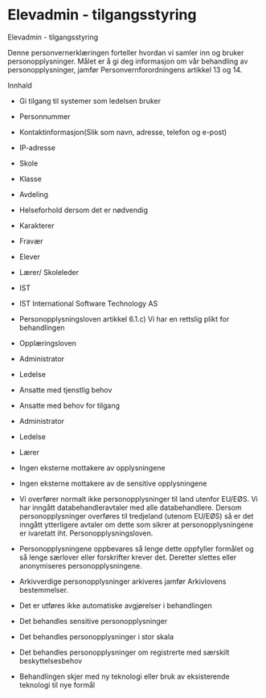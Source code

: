 # Elevadmin - tilgangsstyring

Elevadmin - tilgangsstyring

  

Denne personvernerklæringen forteller hvordan vi samler inn og bruker personopplysninger. Målet er å gi deg informasjon om vår behandling av personopplysninger, jamfør Personvernforordningens artikkel 13 og 14.

  

Innhald

*   Gi tilgang til systemer som ledelsen bruker  
    
*   Personnummer  
    
*   Kontaktinformasjon(Slik som navn, adresse, telefon og e-post)  
    
*   IP-adresse  
    
*   Skole  
    
*   Klasse  
    
*   Avdeling  
    
*   Helseforhold dersom det er nødvendig  
    
*   Karakterer  
    
*   Fravær  
    
*   Elever  
    
*   Lærer/ Skoleleder  
    
*   IST  
    
*   IST International Software Technology AS  
    
*   Personopplysningsloven artikkel 6.1.c) Vi har en rettslig plikt for behandlingen  
    
*   Opplæringsloven  
    
*   Administrator  
    
*   Ledelse  
    
*   Ansatte med tjenstlig behov  
    
*   Ansatte med behov for tilgang  
    
*   Administrator  
    
*   Ledelse  
    
*   Lærer  
    
*   Ingen eksterne mottakere av opplysningene  
    
*   Ingen eksterne mottakere av de sensitive opplysningene  
    
*   Vi overfører normalt ikke personopplysninger til land utenfor EU/EØS. Vi har inngått databehandleravtaler med alle databehandlere. Dersom personopplysninger overføres til tredjeland (utenom EU/EØS) så er det inngått ytterligere avtaler om dette som sikrer at personopplysningene er ivaretatt iht. Personopplysningsloven.  
    
*   Personopplysningene oppbevares så lenge dette oppfyller formålet og så lenge særlover eller forskrifter krever det. Deretter slettes eller anonymiseres personopplysningene.  
    
*   Arkivverdige personopplysninger arkiveres jamfør Arkivlovens bestemmelser.  
    
*   Det er utføres ikke automatiske avgjørelser i behandlingen  
    
*   Det behandles sensitive personopplysninger  
    
*   Det behandles personopplysninger i stor skala  
    
*   Det behandles personopplysninger om registrerte med særskilt beskyttelsesbehov  
    
*   Behandlingen skjer med ny teknologi eller bruk av eksisterende teknologi til nye formål